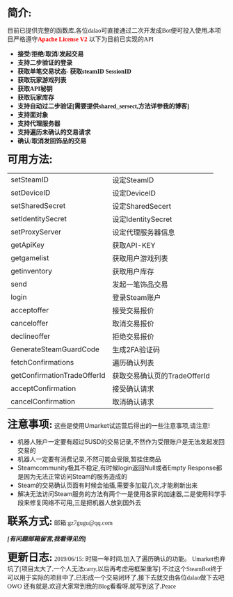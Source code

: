 <!--markdown--><span style="font-family: 微软雅黑;"><span style="font-size: x-large;"><strong>简介:</strong></span></span>
<span style="font-family: 微软雅黑;">目前已提供完整的函数库,各位dalao可直接通过二次开发成Bot便可投入使用,本项目严格遵守<span style="color: red;"><strong>Apache License V2</strong></span></span>
<span style="font-family: 微软雅黑;">以下为目前已实现的API
</span>
<ul>
 	<li><span style="font-family: 微软雅黑;"><strong>接受/拒绝/取消/发起交易</strong></span></li>
 	<li><span style="font-family: 微软雅黑;"><strong>支持二步验证的登录</strong></span></li>
 	<li><span style="font-family: 微软雅黑;"><strong>获取单笔交易状态</strong><strong>- 获取steamID SessionID</strong></span></li>
 	<li><span style="font-family: 微软雅黑;"><strong>获取玩家游戏列表</strong></span></li>
 	<li><span style="font-family: 微软雅黑;"><strong>获取API秘钥</strong></span></li>
 	<li><span style="font-family: 微软雅黑;"><strong>获取玩家库存</strong></span></li>
 	<li><span style="font-family: 微软雅黑;"><strong>支持自动过二步验证[需要提供shared_sersect,方法详参我的博客]</strong></span></li>
 	<li><span style="font-family: 微软雅黑;"><strong>支持面对象</strong>
    <li><span style="font-family: 微软雅黑;"><strong>支持代理服务器</strong></span></li>
</span></li>
 	<li><span style="font-family: 微软雅黑;"><strong>支持遍历未确认的交易请求</strong></span></li>
 	<li><span style="font-family: 微软雅黑;"><strong>确认/取消发回饰品的交易</strong></span></li>
</ul>

<span style="font-family: 微软雅黑;">
</span>

<span style="font-size: x-large;"><strong>可用方法:</strong></span>
<table class="t_table" cellspacing="0">
<tbody>
<tr>
<td>setSteamID</td>
<td>设定SteamID</td>
</tr>
<tr>
<td>setDeviceID</td>
<td>设定DeviceID</td>
</tr>
<tr>
<td>setSharedSecret</td>
<td>设定SharedSecert</td>
</tr>
<tr>
<td>setIdentitySecret</td>
<td>设定IdentitySecret</td>
</tr>
<tr>
<td>setProxyServer</td>
<td>设定代理服务器信息</td>
</tr>
<tr>
<td>getApiKey</td>
<td>获取API-KEY</td>
</tr>
<tr>
<td>getgamelist</td>
<td>获取用户游戏列表</td>
</tr>
<tr>
<td>getinventory</td>
<td>获取用户库存</td>
</tr>
<tr>
<td>send</td>
<td>发起一笔饰品交易</td>
</tr>
<tr>
<td>login</td>
<td>登录Steam账户</td>
</tr>
<tr>
<td>acceptoffer</td>
<td>接受交易报价</td>
</tr>
<tr>
<td>canceloffer</td>
<td>取消交易报价</td>
</tr>
<tr>
<td>declineoffer</td>
<td>拒绝交易报价</td>
</tr>
<tr>
<td>GenerateSteamGuardCode</td>
<td>生成2FA验证码</td>
</tr>
<tr>
<td>fetchConfirmations</td>
<td>遍历确认列表</td>
</tr>
<tr>
<td>getConfirmationTradeOfferId</td>
<td>获取交易确认页的TradeOfferId</td>
</tr>
<tr>
<td>acceptConfirmation</td>
<td>接受确认请求</td>
</tr>
<tr>
<td>cancelConfirmation</td>
<td>取消确认请求</td>
</tr>
</tbody>
</table>
<span style="font-size: x-large;"><strong><span style="font-family: 微软雅黑;">
</span></strong></span>
<span style="font-size: x-large;"><strong><span style="font-family: 微软雅黑;">注意事项:</span></strong></span>
这些是使用Umarket试运营后得出的一些注意事项,请注意!
<ul class="litype_1" type="1">
 	<li>机器人账户一定要有超过5USD的交易记录,不然作为受限账户是无法发起发回交易的</li>
 	<li>机器人一定要有消费记录,不然可能会受限,暂挂住商品</li>
 	<li>Steamcommunity极其不稳定,有时候login返回Null或者Empty Response都是因为无法正常访问Steam的服务造成的</li>
 	<li>Steam的交易确认页面有时候会抽搐,需要多加载几次,才能刷新出来</li>
 	<li>解决无法访问Steam服务的方法有两个一是使用各家的加速器,二是使用科学手段来修复网络不可用,三是把机器人放到国外去</li>
</ul>
<span style="font-size: x-large;"><strong><span style="font-family: 微软雅黑;">
</span></strong></span>
<span style="font-family: 微软雅黑;"><span style="font-size: x-large;"><strong>联系方式:</strong></span></span><span style="font-family: 微软雅黑;">
</span><span style="font-family: 微软雅黑;">邮箱:gz7gugu@qq.com</span>

<i><strong><span style="font-family: 微软雅黑;">[有问题邮箱留言,我看得见的]</span></strong></i>
<span style="font-family: 微软雅黑;">
</span>

<strong><span style="font-family: 微软雅黑;"><span style="font-size: x-large;">更新日志:</span></span></strong>
<span style="font-family: 微软雅黑;">2019/06/15:</span>
<span style="font-family: 微软雅黑;">时隔一年时间,加入了遍历确认的功能。</span>
<span style="font-family: 微软雅黑;">Umarket也弃坑了[项目太大了,一个人无法carry,以后再考虑用框架重写]</span>
<span style="font-family: 微软雅黑;">不过这个SteamBot终于可以用于实际的项目中了,已形成一个交易闭环了,接下去就交由各位dalao做下去吧OWO</span>
<span style="font-family: 微软雅黑;">还有就是,欢迎大家常到我的Blog看看呀,就写到这了,Peace</span>